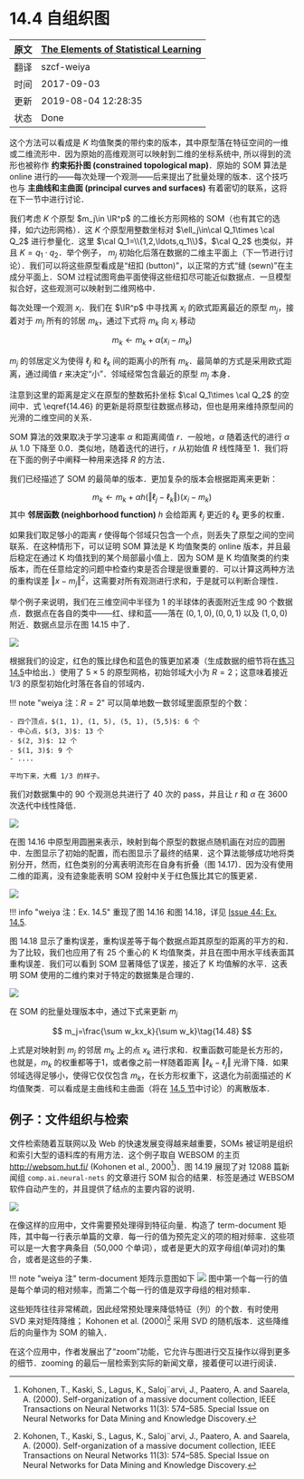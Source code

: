# 14.4 自组织图

| 原文   | [The Elements of Statistical Learning](https://web.stanford.edu/~hastie/ElemStatLearn/printings/ESLII_print12.pdf) |
| ---- | ---------------------------------------- |
| 翻译   | szcf-weiya                               |
| 时间   | 2017-09-03                   |
| 更新 | 2019-08-04 12:28:35|
| 状态 | Done |

这个方法可以看成是 $K$ 均值聚类的带约束的版本，其中原型落在特征空间的一维或二维流形中．因为原始的高维观测可以映射到二维的坐标系统中, 所以得到的流形也被称作 **约束拓扑图 (constrained topological map)**．原始的 SOM 算法是 online 进行的——每次处理一个观测——后来提出了批量处理的版本．这个技巧也与 **主曲线和主曲面 (principal curves and surfaces)** 有着密切的联系，这将在下一节中进行讨论．

我们考虑 $K$ 个原型 $m_j\in \IR^p$ 的二维长方形网格的 SOM（也有其它的选择，如六边形网格）．这 $K$ 个原型用整数坐标对 $\ell_j\in\cal Q_1\times \cal Q_2$ 进行参量化．这里 $\cal Q_1=\\{1,2,\ldots,q_1\\}$，$\cal Q_2$ 也类似，并且 $K=q_1\cdot q_2$．举个例子， $m_j$ 初始化后落在数据的二维主平面上（下一节进行讨论）．我们可以将这些原型看成是“纽扣 (button)”，以正常的方式“缝 (sewn)”在主成分平面上．SOM 过程试图弯曲平面使得这些纽扣尽可能近似数据点．一旦模型拟合好，这些观测可以映射到二维网格中．

每次处理一个观测 $x_i$．我们在 $\IR^p$ 中寻找离 $x_i$ 的欧式距离最近的原型 $m_j$，接着对于 $m_j$ 所有的邻居 $m_k$，通过下式将 $m_k$ 向 $x_i$ 移动

$$
m_k\leftarrow m_k+\alpha (x_i-m_k)\tag{14.46}\label{14.46}
$$

$m_j$ 的邻居定义为使得 $\ell_j$ 和 $\ell_k$ 间的距离小的所有 $m_k$．最简单的方式是采用欧式距离，通过阈值 $r$ 来决定“小”．邻域经常包含最近的原型 $m_j$ 本身．

注意到这里的距离是定义在原型的整数拓扑坐标 $\cal Q_1\times \cal Q_2$ 的空间中．式 \eqref{14.46} 的更新是将原型往数据点移动，但也是用来维持原型间的光滑的二维空间的关系．

SOM 算法的效果取决于学习速率 $\alpha$ 和距离阈值 $r$．一般地，$\alpha$ 随着迭代的进行 $\alpha$ 从 1.0 下降至 0.0．类似地，随着迭代的进行，$r$ 从初始值 $R$ 线性降至 1．我们将在下面的例子中阐释一种用来选择 $R$ 的方法．

我们已经描述了 SOM 的最简单的版本．更加复杂的版本会根据距离来更新：

$$
m_k\leftarrow m_k + \alpha h(\Vert \ell_j-\ell_k\Vert)(x_i-m_k)\tag{14.47}
$$
其中 **邻居函数 (neighborhood function)** $h$ 会给距离 $\ell_j$ 更近的 $\ell_k$ 更多的权重．

如果我们取足够小的距离 $r$ 使得每个邻域只包含一个点，则丢失了原型之间的空间联系．在这种情形下，可以证明 SOM 算法是 K 均值聚类的 online 版本，并且最后稳定在通过 K 均值找到的某个局部最小值上．因为 SOM 是 K 均值聚类的约束版本，而在任意给定的问题中检查约束是否合理是很重要的．可以计算这两种方法的重构误差 $\Vert x-m_j\Vert^2$，这需要对所有观测进行求和，于是就可以判断合理性．

举个例子来说明，我们在三维空间中半径为 1 的半球体的表面附近生成 90 个数据点．数据点在各自的类中——红、绿和蓝——落在 $(0,1,0),(0,0,1)$ 以及 $(1,0,0)$ 附近．数据点显示在图 14.15 中了．

![](../img/14/fig14.15.png)

根据我们的设定，红色的簇比绿色和蓝色的簇更加紧凑（生成数据的细节将在[练习 14.5](https://github.com/szcf-weiya/ESL-CN/issues/44)中给出．）使用了 $5\times 5$ 的原型网格，初始邻域大小为 $R=2$；这意味着接近 1/3 的原型初始化时落在各自的邻域内．

!!! note "weiya 注：$R = 2$"
    可以简单地数一数邻域里面原型的个数：

    - 四个顶点，$(1, 1), (1, 5), (5, 1), (5,5)$: 6 个
    - 中心点，$(3, 3)$: 13 个
    - $(2, 3)$: 12 个
    - $(1, 3)$: 9 个
    - ....

    平均下来，大概 1/3 的样子。

我们对数据集中的 90 个观测总共进行了 40 次的 pass，并且让 $r$ 和 $\alpha$ 在 3600 次迭代中线性降低．

![](../img/14/fig14.16.png)


在图 14.16 中原型用圆圈来表示，映射到每个原型的数据点随机画在对应的圆圈中．左图显示了初始的配置，而右图显示了最终的结果．这个算法能够成功地将类别分开，然而，红色类别的分离表明流形在自身有折叠（图 14.17)．因为没有使用二维的距离，没有迹象能表明 SOM 投射中关于红色簇比其它的簇更紧．

![](../img/14/fig14.17.png)

!!! info "weiya 注：Ex. 14.5"
    重现了图 14.16 和图 14.18，详见 [Issue 44: Ex. 14.5](https://github.com/szcf-weiya/ESL-CN/issues/44).

图 14.18 显示了重构误差，重构误差等于每个数据点距其原型的距离的平方的和．为了比较，我们也应用了有 25 个重心的 K 均值聚类，并且在图中用水平线表面其重构误差．我们可以看到 SOM 显著降低了误差，接近了 K 均值解的水平．这表明 SOM 使用的二维约束对于特定的数据集是合理的．

![](../img/14/fig14.18.png)

在 SOM 的批量处理版本中，通过下式来更新 $m_j$

$$
m_j=\frac{\sum w_kx_k}{\sum w_k}\tag{14.48}
$$

上式是对映射到 $m_j$ 的邻居 $m_k$ 上的点 $x_k$ 进行求和．权重函数可能是长方形的，也就是，$m_k$ 的权重都等于1，或者像之前一样随着距离 $\Vert \ell_k-\ell_j\Vert$ 光滑下降．如果邻域选得足够小，使得它仅仅包含 $m_k$，在长方形权重下，这退化为前面描述的 $K$ 均值聚类．可以看成是主曲线和主曲面（将在 [14.5 节](14.5-Principal-Components-Curves-and-Surfaces/index.html)中讨论）的离散版本．

## 例子：文件组织与检索

文件检索随着互联网以及 Web 的快速发展变得越来越重要，SOMs 被证明是组织和索引大型的语料库的有用方法．这个例子取自 WEBSOM 的主页 http://websom.hut.fi/ (Kohonen et al., 2000[^1])．图 14.19 展现了对 12088 篇新闻组 `comp.ai.neural-nets` 的文章进行 SOM 拟合的结果．标签是通过 WEBSOM 软件自动产生的，并且提供了结点的主要内容的说明．

![](../img/14/fig14.19.png)

在像这样的应用中，文件需要预处理得到特征向量．构造了 term-document 矩阵，其中每一行表示单篇的文章．每一行的值为预先定义的项的相对频率．这些项可以是一大套字典条目（50,000 个单词），或者是更大的双字母组(单词对)的集合，或者是这些的子集．

!!! note "weiya 注"
    term-document 矩阵示意图如下
    ![](../img/14/dtm1.png)
    图中第一个每一行的值是每个单词的相对频率，而第二个每一行的值是双字母组的相对频率．

这些矩阵往往非常稀疏，因此经常预处理来降低特征（列）的个数．有时使用 SVD 来对矩阵降维； Kohonen et al. (2000)[^1] 采用 SVD 的随机版本．这些降维后的向量作为 SOM 的输入．

在这个应用中，作者发展出了“zoom”功能，它允许与图进行交互操作以得到更多的细节．zooming 的最后一层检索到实际的新闻文章，接着便可以进行阅读．

[^1]: Kohonen, T., Kaski, S., Lagus, K., Saloj¨arvi, J., Paatero, A. and Saarela, A. (2000). Self-organization of a massive document collection, IEEE Transactions on Neural Networks 11(3): 574–585. Special Issue on Neural Networks for Data Mining and Knowledge Discovery.
